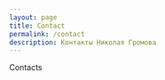 ```yaml
---
layout: page
title: Contact
permalink: /contact
description: Контакты Николая Громова
---
```


Contacts
